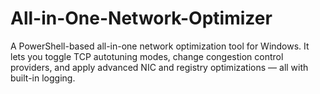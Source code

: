 # All-in-One-Network-Optimizer
A PowerShell-based all-in-one network optimization tool for Windows.   It lets you toggle TCP autotuning modes, change congestion control providers, and apply advanced NIC and registry optimizations — all with built-in logging.

